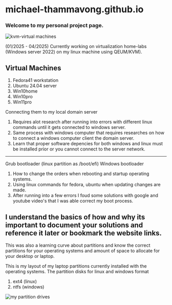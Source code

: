 # michael-thammavong.github.io
<h3>Welcome to my personal project page.</h3>


![kvm-virtual machines](https://github.com/user-attachments/assets/30cf812a-127b-4858-8f89-1e9fe3d29860)


(01/2025 - 04/2025)
Currently working on virtualization home-labs (Windows server 2022) on my linux machine using QEUM/KVM). 

Virtual Machines
----------------
1. Fedora41 workstation
2. Ubuntu 24.04 server
3. Win10home
4. Win10pro
5. Win11pro

Connecting them to my local domain server
1. Requires alot research after running into errors with different linux commands until it gets connected to windows server. 
2. Same process with windows computer that requires researches on how to connect a windows computer client the domain server. 
3. Learn that proper software depencies for both windows and linux must be installed prior or you cannot connect to the server network. 

----------------------------------------------------
Grub bootloader  (linux partition as /boot/efi)
Windows bootloader
1. How to change the orders when rebooting and startup operating systems.
2. Using linux commands for fedora, ubuntu when updating changes are made.
3. After running into a few errors I foud some solutions with google and youtube video's that I was able correct my boot process. 

I understand the basics of how and why its important to document your solutions and reference it later or bookmark the website links.
--------------------------------------------------
This was also a learning curve about partitions and know the correct partitions for your operating systems and amount of space to allocate for your desktop or laptop.  

This is my layout of my laptop partitions currently installed with the operating systems. The partition disks for linux and windows format 
1. ext4 (linux)
2. ntfs (windows)

![my partition drives](https://github.com/user-attachments/assets/7e229bfd-7166-447a-a704-bd4e58f80bf8)




